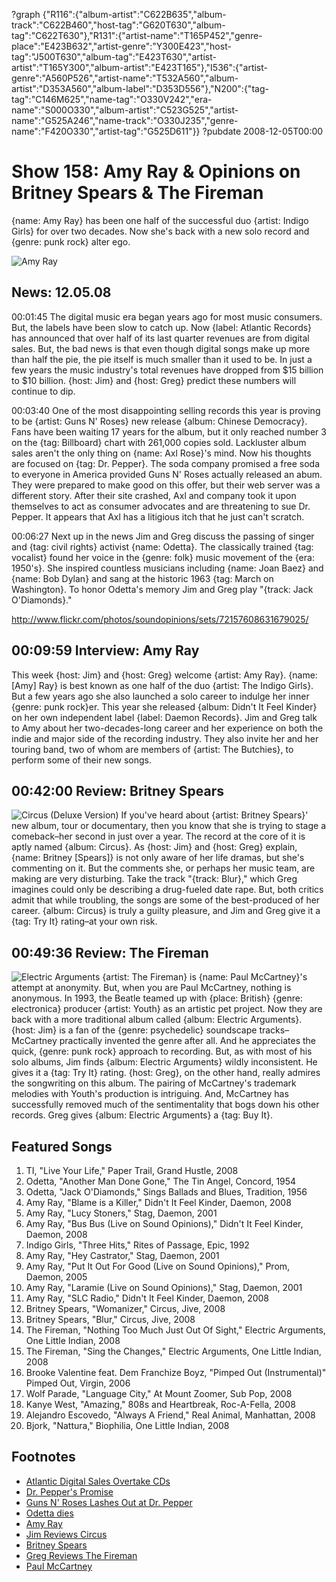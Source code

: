 ?graph {"R116":{"album-artist":"C622B635","album-track":"C622B460","host-tag":"G620T630","album-tag":"C622T630"},"R131":{"artist-name":"T165P452","genre-place":"E423B632","artist-genre":"Y300E423","host-tag":"J500T630","album-tag":"E423T630","artist-artist":"T165Y300","album-artist":"E423T165"},"I536":{"artist-genre":"A560P526","artist-name":"T532A560","album-artist":"D353A560","album-label":"D353D556"},"N200":{"tag-tag":"C146M625","name-tag":"O330V242","era-name":"S000O330","album-artist":"C523G525","artist-name":"G525A246","name-track":"O330J235","genre-name":"F420O330","artist-tag":"G525D611"}}
?pubdate 2008-12-05T00:00

# Show 158: Amy Ray & Opinions on Britney Spears & The Fireman
{name: Amy Ray} has been one half of the successful duo {artist: Indigo Girls} for over two decades. Now she's back with a new solo record and {genre: punk rock} alter ego. 

![Amy Ray](http://static.soundopinions.org/images/2008/amyray.jpg)

## News: 12.05.08
00:01:45 The digital music era began years ago for most music consumers. But, the labels have been slow to catch up. Now {label: Atlantic Records} has announced that over half of its last quarter revenues are from digital sales. But, the bad news is that even though digital songs make up more than half the pie, the pie itself is much smaller than it used to be. In just a few years the music industry's total revenues have dropped from $15 billion to $10 billion. {host: Jim} and {host: Greg} predict these numbers will continue to dip.

00:03:40 One of the most disappointing selling records this year is proving to be {artist: Guns N' Roses} new release {album: Chinese Democracy}. Fans have been waiting 17 years for the album, but it only reached number 3 on the {tag: Billboard} chart with 261,000 copies sold. Lackluster album sales aren't the only thing on {name: Axl Rose}'s mind. Now his thoughts are focused on {tag: Dr. Pepper}. The soda company promised a free soda to everyone in America provided Guns N' Roses actually released an abum. They were prepared to make good on this offer, but their web server was a different story. After their site crashed, Axl and company took it upon themselves to act as consumer advocates and are threatening to sue Dr. Pepper. It appears that Axl has a litigious itch that he just can't scratch.

00:06:27 Next up in the news Jim and Greg discuss the passing of singer and {tag: civil rights} activist {name: Odetta}. The classically trained {tag: vocalist} found her voice in the {genre: folk} music movement of the {era: 1950's}. She inspired countless musicians including {name: Joan Baez} and {name: Bob Dylan} and sang at the historic 1963 {tag: March on Washington}. To honor Odetta's memory Jim and Greg play "{track: Jack O'Diamonds}."

http://www.flickr.com/photos/soundopinions/sets/72157608631679025/

## 00:09:59 Interview: Amy Ray
This week {host: Jim} and {host: Greg} welcome {artist: Amy Ray}. {name: [Amy] Ray} is best known as one half of the duo {artist: The Indigo Girls}. But a few years ago she also launched a solo career to indulge her inner {genre: punk rock}er. This year she released {album: Didn't It Feel Kinder} on her own independent label {label: Daemon Records}. Jim and Greg talk to Amy about her two-decades-long career and her experience on both the indie and major side of the recording industry. They also invite her and her touring band, two of whom are members of {artist: The Butchies}, to perform some of their new songs.

## 00:42:00 Review: Britney Spears
![Circus (Deluxe Version)](http://is2.mzstatic.com/image/thumb/Music/v4/13/1b/75/131b7515-e675-93c2-92b2-0de9784a48c4/source/600x600bb.jpg "217005/296667896")
If you've heard about {artist: Britney Spears}' new album, tour or documentary, then you know that she is trying to stage a comeback–her second in just over a year. The record at the core of it is aptly named {album: Circus}. As {host: Jim} and {host: Greg} explain, {name: Britney [Spears]} is not only aware of her life dramas, but she's commenting on it. But the comments she, or perhaps her music team, are making are very disturbing. Take the track "{track: Blur}," which Greg imagines could only be describing a drug-fueled date rape. But, both critics admit that while troubling, the songs are some of the best-produced of her career. {album: Circus} is truly a guilty pleasure, and Jim and Greg give it a {tag: Try It} rating–at your own risk.

## 00:49:36 Review: The Fireman
![Electric Arguments](http://is3.mzstatic.com/image/thumb/Music4/v4/1b/17/2f/1b172f36-04cf-6735-7708-f5034720a6a4/source/600x600bb.jpg "14635424/915003021")
{artist: The Fireman} is {name: Paul McCartney}'s attempt at anonymity. But, when you are Paul McCartney, nothing is anonymous. In 1993, the Beatle teamed up with {place: British} {genre: electronica} producer {artist: Youth} as an artistic pet project. Now they are back with a more traditional album called {album: Electric Arguments}. {host: Jim} is a fan of the {genre: psychedelic} soundscape tracks–McCartney practically invented the genre after all. And he appreciates the quick, {genre: punk rock} approach to recording. But, as with most of his solo albums, Jim finds {album: Electric Arguments} wildly inconsistent. He gives it a {tag: Try It} rating. {host: Greg}, on the other hand, really admires the songwriting on this album. The pairing of McCartney's trademark melodies with Youth's production is intriguing. And, McCartney has successfully removed much of the sentimentality that bogs down his other records. Greg gives {album: Electric Arguments} a {tag: Buy It}.

## Featured Songs

1. TI, "Live Your Life," Paper Trail, Grand Hustle, 2008 
1. Odetta, "Another Man Done Gone," The Tin Angel, Concord, 1954 
1. Odetta, "Jack O'Diamonds," Sings Ballads and Blues, Tradition, 1956 
1. Amy Ray, "Blame is a Killer," Didn't It Feel Kinder, Daemon, 2008
1. Amy Ray, "Lucy Stoners," Stag, Daemon, 2001 
1. Amy Ray, "Bus Bus (Live on Sound Opinions)," Didn't It Feel Kinder, Daemon, 2008 
1. Indigo Girls, "Three Hits," Rites of Passage, Epic, 1992 
1. Amy Ray, "Hey Castrator," Stag, Daemon, 2001
1. Amy Ray, "Put It Out For Good (Live on Sound Opinions)," Prom, Daemon, 2005
1. Amy Ray, "Laramie (Live on Sound Opinions)," Stag, Daemon, 2001 
1. Amy Ray, "SLC Radio," Didn't It Feel Kinder, Daemon, 2008
1. Britney Spears, "Womanizer," Circus, Jive, 2008 
1. Britney Spears, "Blur," Circus, Jive, 2008
1. The Fireman, "Nothing Too Much Just Out Of Sight," Electric Arguments, One Little Indian, 2008 
1. The Fireman, "Sing the Changes," Electric Arguments, One Little Indian, 2008 
1. Brooke Valentine feat. Dem Franchize Boyz, "Pimped Out (Instrumental)"  Pimped Out, Virgin, 2006 
1. Wolf Parade, "Language City," At Mount Zoomer, Sub Pop, 2008 
1. Kanye West, "Amazing," 808s and Heartbreak, Roc-A-Fella, 2008
1. Alejandro Escovedo, "Always A Friend," Real Animal, Manhattan, 2008
1. Bjork, "Nattura," Biophilia, One Little Indian, 2008

## Footnotes 
- [Atlantic Digital Sales Overtake CDs](http://www.nytimes.com/2008/11/26/business/media/26music.html)
- [Dr. Pepper's Promise](http://www.mtv.com/news/1597200/guns-n-roses-chinese-democracy-release-means-free-dr-pepper-for-all/)
- [Guns N' Roses Lashes Out at Dr. Pepper](http://www.cnn.com/2008/SHOWBIZ/Music/12/02/gunsnroses.soda/index.html?eref=rss_us)
- [Odetta dies](http://articles.chicagotribune.com/2008-12-04/entertainment/0812030530_1_19th-century-slave-songs-20th-century-folk-icons-sister-and-stepfather)
- [Amy Ray](http://www.amy-ray.com/)
- [Jim Reviews Circus](http://www.jimdero.com/News2008/BritneySpearsCircus.htm)
- [Britney Spears](http://www.britneyspears.com/)
- [Greg Reviews The Fireman](http://www.popmatters.com/article/66570-as-the-fireman-paul-mccartney-offers-one-of-his-better-albums/)
- [Paul McCartney](https://www.paulmccartney.com/)
